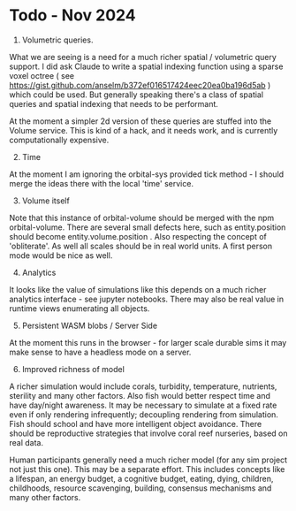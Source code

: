 
#  Todo - Nov 2024

1) Volumetric queries.

What we are seeing is a need for a much richer spatial / volumetric query support. I did ask Claude to write a spatial indexing function using a sparse voxel octree ( see https://gist.github.com/anselm/b372ef016517424eec20ea0ba196d5ab ) which could be used. But generally speaking there's a class of spatial queries and spatial indexing that needs to be performant.

At the moment a simpler 2d version of these queries are stuffed into the Volume service. This is kind of a hack, and it needs work, and is currently computationally expensive.

2) Time

At the moment I am ignoring the orbital-sys provided tick method - I should merge the ideas there with the local 'time' service.

3) Volume itself

Note that this instance of orbital-volume should be merged with the npm orbital-volume. There are several small defects here, such as entity.position should become entity.volume.position . Also respecting the concept of 'obliterate'. As well all scales should be in real world units. A first person mode would be nice as well.

4) Analytics

It looks like the value of simulations like this depends on a much richer analytics interface - see jupyter notebooks. There may also be real value in runtime views enumerating all objects.

5) Persistent WASM blobs / Server Side

At the moment this runs in the browser - for larger scale durable sims it may make sense to have a headless mode on a server.

6) Improved richness of model

A richer simulation would include corals, turbidity, temperature, nutrients, sterility and many other factors. Also fish would better respect time and have day/night awareness. It may be necessary to simulate at a fixed rate even if only rendering infrequently; decoupling rendering from simulation. Fish should school and have more intelligent object avoidance. There should be reproductive strategies that involve coral reef nurseries, based on real data.

Human participants generally need a much richer model (for any sim project not just this one). This may be a separate effort. This includes concepts like a lifespan, an energy budget, a cognitive budget, eating, dying, children, childhoods, resource scavenging, building, consensus mechanisms and many other factors.
